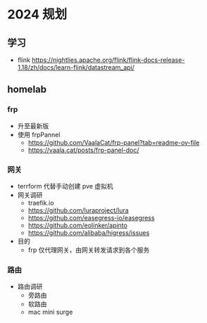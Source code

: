 # 2024 规划

## 学习

- flink https://nightlies.apache.org/flink/flink-docs-release-1.18/zh/docs/learn-flink/datastream_api/


## homelab

### frp

- 升至最新版
- 使用 frpPannel
  - https://github.com/VaalaCat/frp-panel?tab=readme-ov-file
  - https://vaala.cat/posts/frp-panel-doc/

### 网关

- terrform 代替手动创建 pve 虚拟机
- 网关调研
  - traefik.io
  - https://github.com/luraproject/lura
  - https://github.com/easegress-io/easegress
  - https://github.com/eolinker/apinto
  - https://github.com/alibaba/higress/issues
- 目的
  - frp 仅代理网关，由网关转发请求到各个服务

### 路由

- 路由调研
  - 旁路由
  - 软路由
  - mac mini surge

